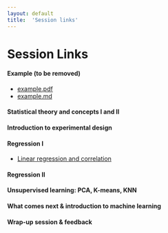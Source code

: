 ```yaml
---
layout: default
title:  'Session links'
---
```


# Session Links

#### Example (to be removed)
- [example.pdf](session-example/session-example.pdf)
- [example.md](session-example/session-example.md)
#### Statistical theory and concepts I and II
#### Introduction to experimental design
#### Regression I
- [Linear regression and correlation](session-regression-I/session-regression-I.md)
#### Regression II
#### Unsupervised learning: PCA, K-means, KNN
#### What comes next & introduction to machine learning
#### Wrap-up session & feedback
